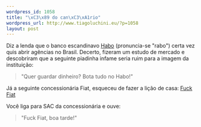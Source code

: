 ```yaml
--- 
wordpress_id: 1058
title: "\xC3\x89 do can\xC3\xA1rio"
wordpress_url: http://www.tiagoluchini.eu/?p=1058
layout: post
---
```

Diz a lenda que o banco escandinavo <a href="http://www.habo.com/" target="_blank">Habo</a> (pronuncia-se "rabo") certa vez quis abrir agências no Brasil. Decerto, fizeram um estudo de mercado e descobriram que a seguinte piadinha infame seria ruim para a imagem da instituição:
<blockquote>"Quer guardar dinheiro? Bota tudo no Habo!"</blockquote>
Já a seguinte concessionária Fiat, esqueceu de fazer a lição de casa: <a href="http://www.fiatfuck.com.br/" target="_blank">Fuck Fiat</a>

Você liga para SAC da concessionária e ouve:
<blockquote>"Fuck Fiat, boa tarde!"</blockquote>
